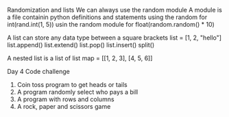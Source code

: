 Randomization and lists
We can always use the random module
A module is a file containin python definitions and statements
using the random for int(rand.int(1, 5))
usin the random module for float(random.random() * 10) 

A list can store any data type between a square brackets
list = [1, 2, "hello"]
list.append()
list.extend()
list.pop()
list.insert()
split()

A nested list is a list of list 
map = [[1, 2, 3], [4, 5, 6]]

Day 4 Code challenge
1. Coin toss program to get heads or tails
2. A program randomly select who pays a bill
3. A program with rows and columns
4. A rock, paper and scissors game